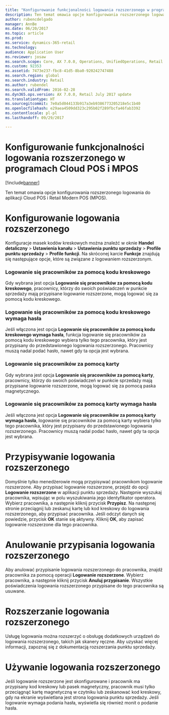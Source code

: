 ```yaml
---
title: "Konfigurowanie funkcjonalności logowania rozszerzonego w programach Cloud POS i MPOS"
description: Ten temat omawia opcje konfigurowania rozszerzonego logowania do aplikacji Cloud POS i Retail Modern POS (MPOS).
author: rubencdelgado
manager: AnnBe
ms.date: 06/20/2017
ms.topic: article
ms.prod: 
ms.service: dynamics-365-retail
ms.technology: 
audience: Application User
ms.reviewer: josaw
ms.search.scope: Core, AX 7.0.0, Operations, UnifiedOperations, Retail
ms.custom: 92353
ms.assetid: 7473e237-fbc8-41d5-8ba0-920242747488
ms.search.region: global
ms.search.industry: Retail
ms.author: rubendel
ms.search.validFrom: 2016-02-28
ms.dyn365.ops.version: AX 7.0.0, Retail July 2017 update
ms.translationtype: HT
ms.sourcegitcommit: 7e0a5d044133b917a3eb9386773205218e5c1b40
ms.openlocfilehash: e29aea4509dd323c295b02f289fbcfa46fab3392
ms.contentlocale: pl-pl
ms.lasthandoff: 09/29/2017

---
```


# <a name="set-up-extended-logon-functionality-for-cloud-pos-and-mpos"></a>Konfigurowanie funkcjonalności logowania rozszerzonego w programach Cloud POS i MPOS

[!include[banner](includes/banner.md)]


Ten temat omawia opcje konfigurowania rozszerzonego logowania do aplikacji Cloud POS i Retail Modern POS (MPOS).

<a name="setting-up-extended-logon"></a>Konfigurowanie logowania rozszerzonego
=========================

Konfiguracje masek kodów kreskowych można znaleźć w oknie **Handel detaliczny** &gt; **Ustawienia kanału** &gt; **Ustawienia punktu sprzedaży** &gt; **Profile punktu sprzedaży** &gt; **Profile funkcji**. Na skróconej karcie **Funkcje** znajdują się następujące opcje, które są związane z logowaniem rozszerzonym.

### <a name="staff-bar-code-logon"></a>Logowanie się pracowników za pomocą kodu kreskowego

Gdy wybrana jest opcja **Logowanie się pracowników za pomocą kodu kreskowego**, pracownicy, którzy do swoich poświadczeń w punkcie sprzedaży mają przypisane logowanie rozszerzone, mogą logować się za pomocą kodu kreskowego.

### <a name="staff-bar-code-logon-requires-password"></a>Logowanie się pracowników za pomocą kodu kreskowego wymaga hasła

Jeśli włączona jest opcja **Logowanie się pracowników za pomocą kodu kreskowego wymaga hasła**, funkcja logowanie się pracowników za pomocą kodu kreskowego wybiera tylko tego pracownika, który jest przypisany do przedstawionego logowania rozszerzonego. Pracownicy muszą nadal podać hasło, nawet gdy ta opcja jest wybrana.

### <a name="staff-card-logon"></a>Logowanie się pracowników za pomocą karty

Gdy wybrana jest opcja **Logowanie się pracowników za pomocą karty**, pracownicy, którzy do swoich poświadczeń w punkcie sprzedaży mają przypisane logowanie rozszerzone, mogą logować się za pomocą paska magnetycznego.

### <a name="staff-card-logon-requires-password"></a>Logowanie się pracowników za pomocą karty wymaga hasła

Jeśli włączona jest opcja **Logowanie się pracowników za pomocą karty wymaga hasła**, logowanie się pracowników za pomocą karty wybiera tylko tego pracownika, który jest przypisany do przedstawionego logowania rozszerzonego. Pracownicy muszą nadal podać hasło, nawet gdy ta opcja jest wybrana.

<a name="assigning-an-extended-logon"></a>Przypisywanie logowania rozszerzonego
===========================

Domyślnie tylko menedżerowie mogą przypisywać pracownikom logowanie rozszerzone. Aby przypisać logowanie rozszerzone, przejdź do opcji **Logowanie rozszerzone** w aplikacji punktu sprzedaży. Następnie wyszukaj pracownika, wpisując w polu wyszukiwania jego identyfikator operatora. Wybierz pracownika, a następnie kliknij przycisk **Przypisz**. Na następnej stronie przeciągnij lub zeskanuj kartę lub kod kreskowy do logowania rozszerzonego, aby przypisać pracownika. Jeśli odczyt danych się powiedzie, przycisk **OK** stanie się aktywny. Kliknij **OK**, aby zapisać logowanie rozszerzone dla tego pracownika.

<a name="deleting-an-extended-logon"></a>Anulowanie przypisania logowania rozszerzonego
==========================

Aby anulować przypisanie logowania rozszerzonego do pracownika, znajdź pracownika za pomocą operacji **Logowanie rozszerzone**. Wybierz pracownika, a następnie kliknij przycisk **Anuluj przypisanie**. Wszystkie poświadczenia logowania rozszerzonego przypisane do tego pracownika są usuwane.

<a name="extending-extended-logon"></a>Rozszerzanie logowania rozszerzonego
========================

Usługę logowania można rozszerzyć o obsługę dodatkowych urządzeń do logowania rozszerzonego, takich jak skanery ręczne. Aby uzyskać więcej informacji, zapoznaj się z dokumentacją rozszerzania punktu sprzedaży.

<a name="using-extended-logon"></a>Używanie logowania rozszerzonego
====================

Jeśli logowanie rozszerzone jest skonfigurowane i pracownik ma przypisany kod kreskowy lub pasek magnetyczny, pracownik musi tylko przeciągnąć kartę magnetyczną w czytniku lub zeskanować kod kreskowy, gdy na ekranie wyświetlana jest strona logowania punktu sprzedaży. Jeśli logowanie wymaga podania hasła, wyświetla się również monit o podanie hasła.




